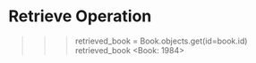# Retrieve Operation

>>> retrieved_book = Book.objects.get(id=book.id)
>>> retrieved_book
<Book: 1984>